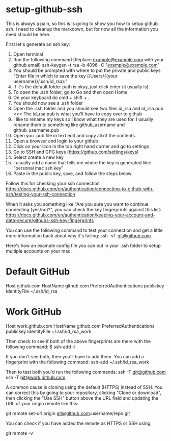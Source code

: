 # setup-github-ssh
This is always a pain, so this is is going to show you how to setup github ssh.
I need to cleanup the markdown, but for now all the information you need should be here.

First let's generate an ssh key:
1. Open terminal
2. Run the following command (Replace example@example.com with your github email)
ssh-keygen -t rsa -b 4096 -C "example@example.com"
3. You should be prompted with where to put the private and public keys 
"Enter file in which to save the key (/Users/{{your username}}/.ssh/id_rsa):"
4. If it's the default folder path is okay, just click enter (it usually is)
5. To open the .ssh folder, go to Go and then open Home
6. On your keyboard do cmd + shift + . 
7. You should now see a .ssh folder
8. Open the .ssh folder and you should see two files id_rsa and id_rsa.pub <<< The id_rsa.pub is what you'll have to copy over to github
10. I like to rename my keys so I know what they are used for. I usually rename them to something like github_username and github_username.pub
11. Open you .pub file in text edit and copy all of the contents
12. Open a browser and login to your github
13. Click on your icon in the top right hand corner and go to settings
14. Go to SSH and GPG keys (https://github.com/settings/keys)
15. Select create a new key
16. I usually add a name that tells me where the key is generated like: "personal mac ssh key"
17. Paste in the public key, save, and follow the steps below

Follow this for checking your ssh connection
https://docs.github.com/en/authentication/connecting-to-github-with-ssh/testing-your-ssh-connection

When it asks you something like "Are you sure you want to continue connecting (yes/no)?",
you can check the key fingerprints against this list:
https://docs.github.com/en/authentication/keeping-your-account-and-data-secure/githubs-ssh-key-fingerprints

You can use the following command to test your connection and get a little more information back about why it's failing:
ssh -vT git@github.com

Here's how an example config file you can put in your .ssh folder to setup multiple accounts on your mac:
# Default GitHub
Host github.com
    HostName github.com
    PreferredAuthentications publickey
    IdentityFile ~/.ssh/id_rsa

# Work GitHub
Host work.github.com
    HostName github.com
    PreferredAuthentications publickey
    IdentityFile ~/.ssh/id_rsa_work

Then check to see if both of the above fingerprints are there with the following command:
$ ssh-add -l

If you don't see both, then you'll have to add them. You can add a fingerprint with the following command:
ssh-add ~/.ssh/id_rsa_work

Then to test both you'd run the following commands:
ssh -T git@github.com
ssh -T git@work.github.com

A common cause is cloning using the default (HTTPS) instead of SSH. You can correct this by going to your repository, clicking "Clone or download", then clicking the "Use SSH" button above the URL field and updating the URL of your origin remote like this:

git remote set-url origin git@github.com:username/repo.git

You can check if you have added the remote as HTTPS or SSH using:

git remote -v
